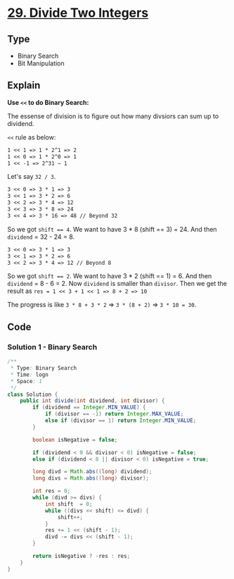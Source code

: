 # [29. Divide Two Integers](https://leetcode.com/problems/divide-two-integers/)

## Type

- Binary Search
- Bit Manipulation

## Explain

<strong>Use `<<` to do Binary Search: </strong>

The essense of division is to figure out how many divsiors can sum up to dividend.

`<<` rule as below:

```md
1 << 1 => 1 * 2^1 => 2
1 << 0 => 1 * 2^0 => 1
1 << -1 => 2^31 − 1
```

Let's say `32 / 3`.

```md
3 << 0 => 3 * 1 => 3
3 << 1 => 3 * 2 => 6
3 << 2 => 3 * 4 => 12
3 << 3 => 3 * 8 => 24
3 << 4 => 3 * 16 => 48 // Beyond 32
```

So we got `shift == 4`. We want to have 3 * 8 (shift == 3) = 24. And then `dividend` = 32 - 24 = 8.

```md
3 << 0 => 3 * 1 => 3
3 << 1 => 3 * 2 => 6
3 << 2 => 3 * 4 => 12 // Beyond 8
```

So we got `shift == 2`. We want to have 3 * 2 (shift == 1) = 6. And then `dividend` = 8 - 6 = 2. Now `dividend` is smaller than `divisor`. Then we get the result as `res = 1 << 3 + 1 << 1 => 8 + 2 => 10`

The progress is like `3 * 8 + 3 * 2` => `3 * (8 + 2)` => `3 * 10 = 30`.

## Code

### Solution 1 - Binary Search

```java
/**
 * Type: Binary Search
 * Time: logn
 * Space: 1
 */
class Solution {
    public int divide(int dividend, int divisor) {
        if (dividend == Integer.MIN_VALUE) {
            if (divisor == -1) return Integer.MAX_VALUE;
            else if (divisor == 1) return Integer.MIN_VALUE;
        }

        boolean isNegative = false;

        if (dividend < 0 && divisor < 0) isNegative = false;
        else if (dividend < 0 || divisor < 0) isNegative = true;

        long divd = Math.abs((long) dividend);
        long divs = Math.abs((long) divisor);

        int res = 0;
        while (divd >= divs) {
            int shift  = 0;
            while ((divs << shift) <= divd) {
                shift++;
            }
            res += 1 << (shift - 1);
            divd -= divs << (shift - 1);
        }

        return isNegative ? -res : res;
    }
}
```